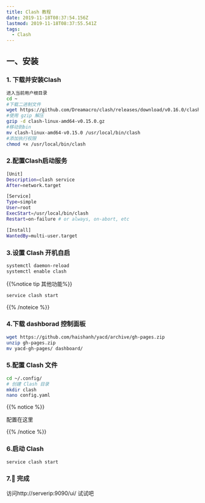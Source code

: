 ```yaml
---
title: Clash 教程
date: 2019-11-18T08:37:54.156Z
lastmod: 2019-11-18T08:37:55.541Z
tags:
  - Clash
---
```

## 一、安装

### 1. 下载并安装Clash

```bash
进入当前用户根目录
cd ~
#下载二进制文件
wget https://github.com/Dreamacro/clash/releases/download/v0.16.0/clash-linux-amd64-v0.16.0.gz 
#使用 gzip 解压
gzip -d clash-linux-amd64-v0.15.0.gz 
#移动到bin
mv clash-linux-amd64-v0.15.0 /usr/local/bin/clash 
#添加执行权限
chmod +x /usr/local/bin/clash 
```

### 2.配置Clash启动服务

```bash
[Unit]
Description=clash service
After=network.target

[Service]
Type=simple
User=root
ExecStart=/usr/local/bin/clash
Restart=on-failure # or always, on-abort, etc

[Install]
WantedBy=multi-user.target
```

### 3.设置 Clash 开机自启

```bash
systemctl daemon-reload
systemctl enable clash
```

{{%notice tip 其他功能%}}

```bash
service clash start
```

{{% /noteice %}}

### 4.下载 dashborad 控制面板

```bash
wget https://github.com/haishanh/yacd/archive/gh-pages.zip
unzip gh-pages.zip
mv yacd-gh-pages/ dashboard/
```



### 5.配置 Clash 文件

```bash
cd ~/.config/
# 创建 Clash 目录
mkdir clash
nano config.yaml

```

{{% notice %}}

配置在这里

{{% /notice %}}

### 6.启动 Clash

```bash
service clash start
```

### 7.:tada: 完成

访问http://serverip:9090/ui/ 试试吧



